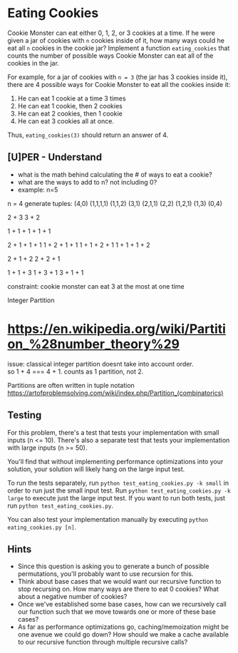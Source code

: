 # Eating Cookies

Cookie Monster can eat either 0, 1, 2, or 3 cookies at a time. If he were given a jar of cookies with `n` cookies inside of it, how many ways could he eat all `n` cookies in the cookie jar? Implement a function `eating_cookies` that counts the number of possible ways Cookie Monster can eat all of the cookies in the jar. 

For example, for a jar of cookies with `n = 3` (the jar has 3 cookies inside it), there are 4 possible ways for Cookie Monster to eat all the cookies inside it:

 1. He can eat 1 cookie at a time 3 times
 2. He can eat 1 cookie, then 2 cookies 
 3. He can eat 2 cookies, then 1 cookie
 4. He can eat 3 cookies all at once. 

Thus, `eating_cookies(3)` should return an answer of 4.

## [U]PER - Understand
* what is the math behind calculating the # of ways to eat a cookie? 
* what are the ways to add to n?  not including 0?
* example: n=5

n = 4
generate tuples:
    (4,0)   (1,1,1,1)   (1,1,2)
    (3,1)               (2,1,1)
    (2,2)               (1,2,1)
    (1,3)
    (0,4)





2 + 3
3 + 2

1 + 1 + 1 + 1 + 1

2 + 1 + 1 + 1
1 + 2 + 1 + 1
1 + 1 + 2 + 1
1 + 1 + 1 + 2

2 + 1 + 2
2 + 2 + 1

1 + 1 + 3
1 + 3 + 1
3 + 1 + 1

constraint: cookie monster can eat 3 at the most at one time



Integer Partition
# https://en.wikipedia.org/wiki/Partition_%28number_theory%29
issue: classical integer partition doesnt take into account order.  
so 1 + 4 === 4 + 1.  counts as 1 partition, not 2.

Partitions are often written in tuple notation 
https://artofproblemsolving.com/wiki/index.php/Partition_(combinatorics)



## Testing

For this problem, there's a test that tests your implementation with small inputs (n <= 10). There's also a separate test that tests your implementation with large inputs (n >= 50). 

You'll find that without implementing performance optimizations into your solution, your solution will likely hang on the large input test. 

To run the tests separately, run `python test_eating_cookies.py -k small` in order to run just the small input test. Run `python test_eating_cookies.py -k large` to execute just the large input test. If you want to run both tests, just run `python test_eating_cookies.py`.

You can also test your implementation manually by executing `python eating_cookies.py [n]`.



## Hints

 * Since this question is asking you to generate a bunch of possible permutations, you'll probably want to use recursion for this.
 * Think about base cases that we would want our recursive function to stop recursing on. How many ways are there to eat 0 cookies? What about a negative number of cookies? 
 * Once we've established some base cases, how can we recursively call our function such that we move towards one or more of these base cases?
 * As far as performance optimizations go, caching/memoization might be one avenue we could go down? How should we make a cache available to our recursive function through multiple recursive calls?
